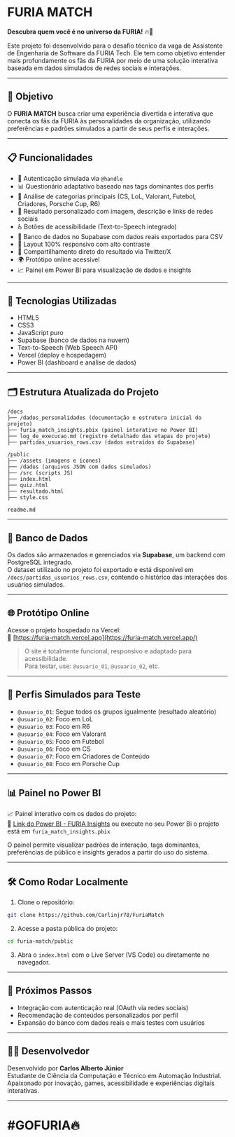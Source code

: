 
# FURIA MATCH

**Descubra quem você é no universo da FURIA!** 🔥🚀

Este projeto foi desenvolvido para o desafio técnico da vaga de Assistente de Engenharia de Software da FURIA Tech. Ele tem como objetivo entender mais profundamente os fãs da FURIA por meio de uma solução interativa baseada em dados simulados de redes sociais e interações.

---

## 🎯 Objetivo

O **FURIA MATCH** busca criar uma experiência divertida e interativa que conecta os fãs da FURIA às personalidades da organização, utilizando preferências e padrões simulados a partir de seus perfis e interações.

---

## 📋 Funcionalidades

- 🔑 Autenticação simulada via `@handle`
- 📊 Questionário adaptativo baseado nas tags dominantes dos perfis
- 🧩 Análise de categorias principais (CS, LoL, Valorant, Futebol, Criadores, Porsche Cup, R6)
- 📸 Resultado personalizado com imagem, descrição e links de redes sociais
- ♿ Botões de acessibilidade (Text-to-Speech integrado)
- 💾 Banco de dados no Supabase com dados reais exportados para CSV
- 📱 Layout 100% responsivo com alto contraste
- 🔗 Compartilhamento direto do resultado via Twitter/X
- 🌍 Protótipo online acessível
- 📈 Painel em Power BI para visualização de dados e insights

---

## 🚀 Tecnologias Utilizadas

- HTML5
- CSS3
- JavaScript puro
- Supabase (banco de dados na nuvem)
- Text-to-Speech (Web Speech API)
- Vercel (deploy e hospedagem)
- Power BI (dashboard e análise de dados)

---

## 🗂️ Estrutura Atualizada do Projeto

```
/docs
├── /dados_personalidades (documentação e estrutura inicial do projeto)
├── furia_match_insights.pbix (painel interativo no Power BI)
├── log_de_execucao.md (registro detalhado das etapas do projeto)
├── partidas_usuarios_rows.csv (dados extraídos do Supabase)

/public
├── /assets (imagens e ícones)
├── /dados (arquivos JSON com dados simulados)
├── /src (scripts JS)
├── index.html
├── quiz.html
├── resultado.html
├── style.css

readme.md
```

---

## 🧠 Banco de Dados

Os dados são armazenados e gerenciados via **Supabase**, um backend com PostgreSQL integrado.  
O dataset utilizado no projeto foi exportado e está disponível em `/docs/partidas_usuarios_rows.csv`, contendo o histórico das interações dos usuários simulados.

---

## 🌐 Protótipo Online

Acesse o projeto hospedado na Vercel:  
🔗 [https://furia-match.vercel.app](https://furia-match.vercel.app/)

> O site é totalmente funcional, responsivo e adaptado para acessibilidade.  
> Para testar, use: `@usuario_01`, `@usuario_02`, etc.

---

## 🌟 Perfis Simulados para Teste

- `@usuario_01`: Segue todos os grupos igualmente (resultado aleatório)
- `@usuario_02`: Foco em LoL
- `@usuario_03`: Foco em R6
- `@usuario_04`: Foco em Valorant
- `@usuario_05`: Foco em Futebol
- `@usuario_06`: Foco em CS
- `@usuario_07`: Foco em Criadores de Conteúdo
- `@usuario_08`: Foco em Porsche Cup

---


## 📊 Painel no Power BI

📈 Painel interativo com os dados do projeto:  
🔗 [Link do Power BI - FURIA Insights](https://app.powerbi.com/links/erroWY3Um6?ctid=de1d385c-d0e2-4519-962c-8dcac851c871&pbi_source=linkShare)
ou execute no seu Power Bi o projeto está em `furia_match_insights.pbix`

O painel permite visualizar padrões de interação, tags dominantes, preferências de público e insights gerados a partir do uso do sistema.


---

## 🛠️ Como Rodar Localmente

1. Clone o repositório:
```bash
git clone https://github.com/Carlinjr78/FuriaMatch
```

2. Acesse a pasta pública do projeto:
```bash
cd furia-match/public
```

3. Abra o `index.html` com o Live Server (VS Code) ou diretamente no navegador.

---

## 📌 Próximos Passos

- Integração com autenticação real (OAuth via redes sociais)
- Recomendação de conteúdos personalizados por perfil
- Expansão do banco com dados reais e mais testes com usuários


---

## 👨‍💻 Desenvolvedor

Desenvolvido por **Carlos Alberto Júnior**  
Estudante de Ciência da Computação e Técnico em Automação Industrial.  
Apaixonado por inovação, games, acessibilidade e experiências digitais interativas.

---

# #GOFURIA🔥
